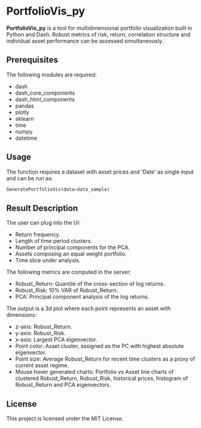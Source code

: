 # PortfolioVis_py 

**PortfolioVis_py** is a tool for multidimensional portfolio visualization built in Python and Dash. Robust metrics of risk, return, correlation structure and individual asset performance can be assessed simultaneously. 

## Prerequisites

The following modules are required:

- dash
- dash_core_components
- dash_html_components
- pandas
- plotly
- sklearn
- time
- numpy
- datetime

## Usage

The function requires a dataset with asset prices and 'Date' as single input and can be run as:

```python
GeneratePortfolioVis(data=data_sample)
``` 

## Result Description

The user can plug into the UI:

- Return frequency.
- Length of time period clusters.
- Number of principal components for the PCA.
- Assets composing an equal weight portfolio.
- Time slice under analysis.

The following metrics are computed in the server:

- Robust_Return: Quantile of the cross-section of log returns.
- Robust_Risk: 10% VAR of Robust_Return.
- PCA: Principal component analysis of the log returns. 

The output is a 3d plot where each point represents an asset with dimensions:

- z-axis: Robust_Return.
- y-axis: Robust_Risk.
- x-axis: Largest PCA eigenvector.
- Point color: Asset cluster, assigned as the PC with highest absolute eigenvector.
- Point size: Average Robust_Return for recent time clusters as a proxy of current asset regime.
- Mouse hover generated charts: Portfolio vs Asset line charts of clustered Robust_Return, Robust_Risk, historical prices, histogram of Robust_Return and PCA eigenvectors.   
 

## License

This project is licensed under the MIT License.


